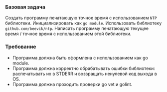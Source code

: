 ### Базовая задача

Создать программу печатающую точное время 
с использованием `NTP` библиотеки.
Инициализировать как `go module`. 
Использовать библиотеку `github.com/beevik/ntp`. 
Написать программу печатающую текущее время / точное время с использованием этой библиотеки.

### Требование
* Программа должна быть оформлена с использованием как go module.
* Программа должна корректно обрабатывать ошибки библиотеки: распечатывать их в STDERR и возвращать ненулевой код выхода в OS.
* Программа должна проходить проверки go vet и golint.
